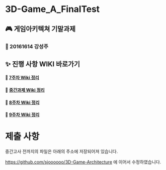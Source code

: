 # 3D-Game_A_FinalTest

## 🎮 게임아키텍쳐 기말과제

### 🎲 20161614 강성주

## ✨ 진행 사항 WIKI 바로가기

####  📗  [7주차 Wiki 정리](https://github.com/sjoooooo/3D-Game_A_MiddleTest/wiki/%EA%B2%8C%EC%9E%84-%EC%95%84%ED%82%A4%ED%85%8D%EC%B3%90-7%EC%A3%BC%EC%B0%A8)

####  📓  [중간과제 Wiki 정리](https://github.com/sjoooooo/3D-Game_A_MiddleTest/wiki/%EA%B2%8C%EC%9E%84-%EC%95%84%ED%82%A4%ED%85%8D%EC%B3%90-%EC%A4%91%EA%B0%84%EA%B3%BC%EC%A0%9C)

####  📘  [8주차 Wiki 정리](https://github.com/sjoooooo/3D-Game_A_MiddleTest/wiki/%EA%B2%8C%EC%9E%84-%EC%95%84%ED%82%A4%ED%85%8D%EC%B3%90-8%EC%A3%BC%EC%B0%A8)

####  📙  [9주차 Wiki 정리](https://github.com/sjoooooo/3D-Game_A_MiddleTest/wiki/%EA%B2%8C%EC%9E%84-%EC%95%84%ED%82%A4%ED%85%8D%EC%B3%90-9%EC%A3%BC%EC%B0%A8)


# 제출 사항

중간고사 전까지의 파일은 아래의 주소에 저장되어져 있습니다.

https://github.com/sjoooooo/3D-Game-Architecture 에 이어서 수정하였습니다.
